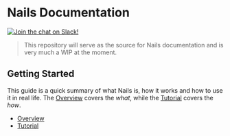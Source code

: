 # Nails Documentation

[![Join the chat on Slack!](https://now-examples-slackin-rayibnpwqe.now.sh/badge.svg)](https://nails-app.slack.com/shared_invite/MTg1NDcyNjI0ODcxLTE0OTUwMzA1NTYtYTZhZjc5YjExMQ)

> This repository will serve as the source for Nails documentation and is very much a WIP at the moment.


## Getting Started

This guide is a quick summary of what Nails is, how it works and how to use it in real life. The [Overview](getting-started/overview.md) covers the _what_, while the [Tutorial](getting-started/tutorial.md) covers the _how_.

- [Overview](getting-started/overview.md)
- [Tutorial](getting-started/tutorial.md)
